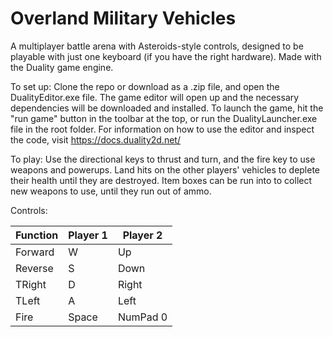 # Overland Military Vehicles
A multiplayer battle arena with Asteroids-style controls, designed to be playable with just one keyboard (if you have the right hardware). Made with the Duality game engine.

To set up: Clone the repo or download as a .zip file, and open the DualityEditor.exe file. The game editor will open up and the necessary dependencies will be downloaded and installed. To launch the game, hit the "run game" button in the toolbar at the top, or run the DualityLauncher.exe file in the root folder. For information on how to use the editor and inspect the code, visit https://docs.duality2d.net/

To play: Use the directional keys to thrust and turn, and the fire key to use weapons and powerups. Land hits on the other players' vehicles to deplete their health until they are destroyed. Item boxes can be run into to collect new weapons to use, until they run out of ammo.

Controls:

| Function | Player 1 | Player 2 |
| -------- | -------- | -------- |
| Forward  | W        | Up       |
| Reverse  | S        | Down     |
| TRight   | D        | Right    |
| TLeft    | A        | Left     |
| Fire     | Space    | NumPad 0 |